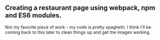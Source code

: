 ## Creating a restaurant page using webpack, npm and ES6 modules.

Not my favorite piece of work - my code is pretty spaghetti. I think I'll be coming back to this later to clean things up and get the images working